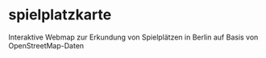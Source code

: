 # spielplatzkarte
Interaktive Webmap zur Erkundung von Spielplätzen in Berlin auf Basis von OpenStreetMap-Daten

